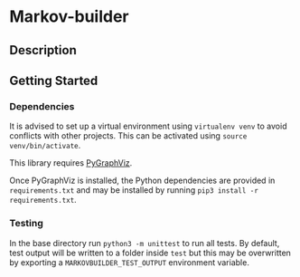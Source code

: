 # Markov-builder


## Description


## Getting Started

### Dependencies

It is advised to set up a virtual environment using `virtualenv venv` to avoid conflicts with other projects. This can be activated using `source venv/bin/activate`.

This library requires [PyGraphViz](https://pygraphviz.github.io/documentation/stable/install.html).

Once PyGraphViz is installed, the Python dependencies are provided in `requirements.txt` and may be installed by running `pip3 install -r requirements.txt`.

### Testing

In the base directory run `python3 -m unittest` to run all tests. By default, test output will be written to a folder inside `test` but this may be overwritten by exporting a `MARKOVBUILDER_TEST_OUTPUT` environment variable.
